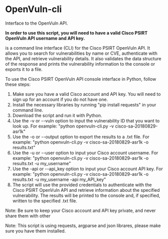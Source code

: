 # OpenVuln-cli

Interface to the OpenVuln API.

**In order to use this script, you will need to have a valid Cisco PSIRT OpenVuln API username and API key.**

is a command line interface (CLI) for the Cisco PSIRT OpenVuln API. It allows you to search for vulnerabilities by name or CVE, authenticate with the API, and retrieve vulnerability details. It also validates the data structure of the response and prints the vulnerability information to the console or exports it to a file.

To use the Cisco PSIRT OpenVuln API console interface in Python, follow these steps:

1. Make sure you have a valid Cisco account and API key. You will need to sign up for an account if you do not have one.
2. Install the necessary libraries by running "pip install requests" in your command line.
3. Download the script and run it with Python.
4. Use the -v or --vuln option to input the vulnerability ID that you want to look up. For example: "python openvuln-cli.py -v cisco-sa-20180829-asr1k"
5. Use the -o or --output option to export the results to a .txt file. For example: "python openvuln-cli.py -v cisco-sa-20180829-asr1k -o results.txt"
6. Use the -u or --user option to input your Cisco account username. For example: "python openvuln-cli.py -v cisco-sa-20180829-asr1k -o results.txt -u my_username"
7. Use the -api or --api_key option to input your Cisco account API key. For example: "python openvuln-cli.py -v cisco-sa-20180829-asr1k -o results.txt -u my_username -api my_API_key"
8. The script will use the provided credentials to authenticate with the Cisco PSIRT OpenVuln API and retrieve information about the specified vulnerability. The results will be printed to the console and, if specified, written to the specified .txt file.

Note: Be sure to keep your Cisco account and API key private, and never share them with other

Note: This script is using requests, argparse and json librares, please make sure you have them installed.
